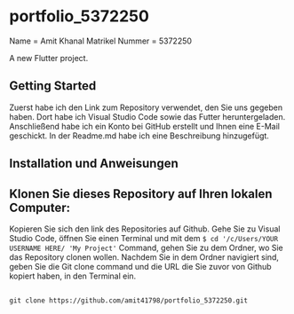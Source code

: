 # portfolio_5372250
Name = Amit Khanal
Matrikel Nummer = 5372250

A new Flutter project.

## Getting Started

Zuerst habe ich den Link zum Repository verwendet, den Sie uns gegeben haben. Dort habe ich Visual Studio Code sowie das Futter heruntergeladen. Anschließend habe ich ein Konto bei GitHub erstellt und Ihnen eine E-Mail geschickt. In der Readme.md habe ich eine Beschreibung hinzugefügt.

## Installation und Anweisungen
## Klonen Sie dieses Repository auf Ihren lokalen Computer: 
Kopieren Sie sich den link des Repositories auf Github. Gehe Sie zu Visual Studio Code, öffnen Sie einen Terminal und mit dem `$ cd '/c/Users/YOUR USERNAME HERE/ 'My Project'` Command, gehen Sie zu dem Ordner, wo Sie das Repository clonen wollen. Nachdem Sie in dem Ordner navigiert sind, geben Sie die Git clone command und die URL die Sie zuvor von Github kopiert haben, in den Terminal ein.
##
```
git clone https://github.com/amit41798/portfolio_5372250.git
```
